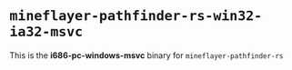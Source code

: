# `mineflayer-pathfinder-rs-win32-ia32-msvc`

This is the **i686-pc-windows-msvc** binary for `mineflayer-pathfinder-rs`
